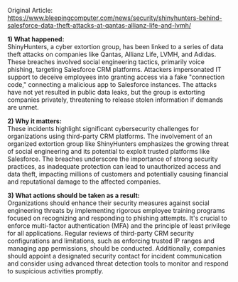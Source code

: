 Original Article: https://www.bleepingcomputer.com/news/security/shinyhunters-behind-salesforce-data-theft-attacks-at-qantas-allianz-life-and-lvmh/

**1) What happened:**  
ShinyHunters, a cyber extortion group, has been linked to a series of data theft attacks on companies like Qantas, Allianz Life, LVMH, and Adidas. These breaches involved social engineering tactics, primarily voice phishing, targeting Salesforce CRM platforms. Attackers impersonated IT support to deceive employees into granting access via a fake "connection code," connecting a malicious app to Salesforce instances. The attacks have not yet resulted in public data leaks, but the group is extorting companies privately, threatening to release stolen information if demands are unmet.

**2) Why it matters:**  
These incidents highlight significant cybersecurity challenges for organizations using third-party CRM platforms. The involvement of an organized extortion group like ShinyHunters emphasizes the growing threat of social engineering and its potential to exploit trusted platforms like Salesforce. The breaches underscore the importance of strong security practices, as inadequate protection can lead to unauthorized access and data theft, impacting millions of customers and potentially causing financial and reputational damage to the affected companies.

**3) What actions should be taken as a result:**  
Organizations should enhance their security measures against social engineering threats by implementing rigorous employee training programs focused on recognizing and responding to phishing attempts. It's crucial to enforce multi-factor authentication (MFA) and the principle of least privilege for all applications. Regular reviews of third-party CRM security configurations and limitations, such as enforcing trusted IP ranges and managing app permissions, should be conducted. Additionally, companies should appoint a designated security contact for incident communication and consider using advanced threat detection tools to monitor and respond to suspicious activities promptly.